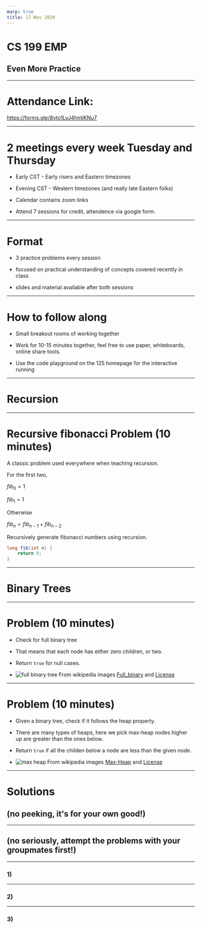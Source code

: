 ```yaml
---
marp: true
title: 17 Nov 2020
---
```


# <!-- fit --> CS 199 EMP

## <!-- fit --> Even More Practice

---

# <!-- fit --> Attendance Link:

https://forms.gle/8yto1LvJ4hntiKNu7

---

# 2 meetings every week Tuesday and Thursday

* Early CST - Early risers and Eastern timezones

* Evening CST - Western timezones (and really late Eastern folks)

* Calendar contains zoom links

* Attend 7 sessions for credit, attendence via google form.

---

# Format

* 3 practice problems every session

* focused on practical understanding of concepts covered recently in class

* slides and material available after both sessions

--- 

# How to follow along

* Small breakout rooms of working together 

* Work for 10-15 minutes together, feel free to use paper, whiteboards, online share tools.

* Use the code playground on the 125 homepage for the interactive running

---

# <!-- fit --> Recursion

---

# Recursive fibonacci Problem (10 minutes)

A classic problem used everywhere when teaching recursion.

For the first two,

$fib_0 = 1$

$fib_1 = 1$

Otherwise

$fib_n = fib_{n-1} + fib_{n-2}$

Recursively generate fibonacci numbers using recursion.

```java
long fib(int n) {
    return 0; 
}
```

---

# <!-- fit --> Binary Trees

---

# Problem (10 minutes)

* Check for full binary tree

* That means that each node has either zero children, or two.

* Return `true` for null cases.

* ![full binary tree](https://upload.wikimedia.org/wikipedia/commons/thumb/b/b0/Full_binary.svg/320px-Full_binary.svg.png) From wikipedia images [Full_binary](https://en.wikipedia.org/wiki/File:Full_binary.svg) and [License](https://creativecommons.org/licenses/by-sa/4.0/deed.en)

---

# Problem (10 minutes)

* Given a binary tree, check if it follows the heap property.

* There are many types of heaps, here we pick max-heap nodes higher up are greater than the ones below.

* Return `true` if all the childen below a node are less than the given node.

* ![max heap](https://upload.wikimedia.org/wikipedia/commons/thumb/3/38/Max-Heap.svg/320px-Max-Heap.svg.png) From wikipedia images [Max-Heap](https://en.wikipedia.org/wiki/Binary_heap#/media/File:Max-Heap.svg) and [License](https://creativecommons.org/licenses/by-sa/3.0/deed.en)

---

#  <!-- fit --> Solutions 
## <!-- fit --> (no peeking, it's for your own good!)

---

## <!-- fit --> (no seriously, attempt the problems with your groupmates first!)

---

### 1)

---

### 2)

---

### 3)